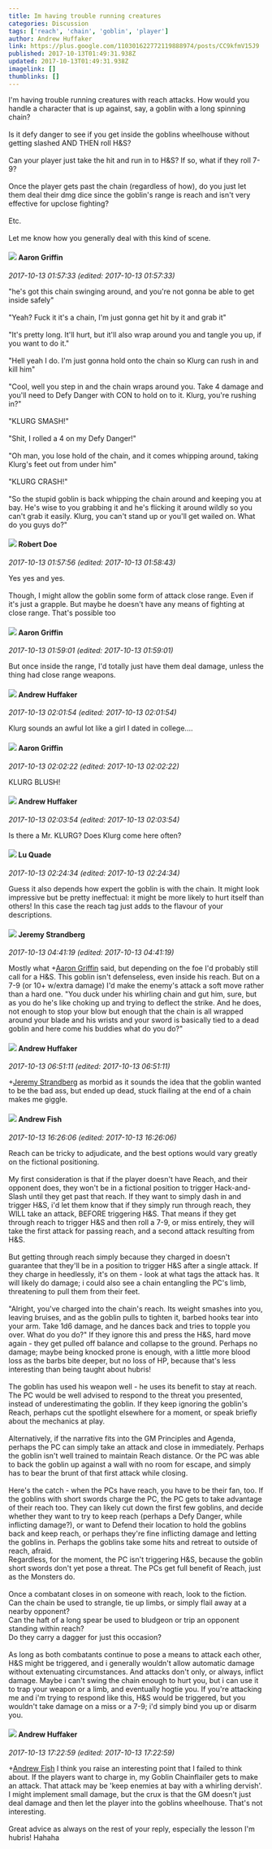 ```yaml
---
title: Im having trouble running creatures
categories: Discussion
tags: ['reach', 'chain', 'goblin', 'player']
author: Andrew Huffaker
link: https://plus.google.com/110301622772119888974/posts/CC9kfmV15J9
published: 2017-10-13T01:49:31.938Z
updated: 2017-10-13T01:49:31.938Z
imagelink: []
thumblinks: []
---
```


I&#39;m having trouble running creatures with reach attacks. How would you handle a character that is up against, say, a goblin with a long spinning chain?<br /><br />Is it defy danger to see if you get inside the goblins wheelhouse without getting slashed AND THEN roll H&amp;S?<br /><br />Can your player just take the hit and run in to H&amp;S? If so, what if they roll 7-9?<br /><br />Once the player gets past the chain (regardless of how), do you just let them deal their dmg dice since the goblin&#39;s range is reach and isn&#39;t very effective for upclose fighting?<br /><br />Etc.<br /><br />Let me know how you generally deal with this kind of scene. 
<div id='comment z12tc3x5soiec3xe222yjhfo3pvvehdgr04'>
  <h4><img src='{{site.baseurl}}//images/avatars/103667855585775066713_photo.jpg'> Aaron Griffin</h4>
      <p><cite>2017-10-13 01:57:33 (edited: 2017-10-13 01:57:33)</cite></p>
        <p>&quot;he&#39;s got this chain swinging around, and you&#39;re not gonna be able to get inside safely&quot;<br /><br />&quot;Yeah? Fuck it it&#39;s a chain, I&#39;m just gonna get hit by it and grab it&quot;<br /><br />&quot;It&#39;s pretty long. It&#39;ll hurt, but it&#39;ll also wrap around you and tangle you up, if you want to do it.&quot;<br /><br />&quot;Hell yeah I do. I&#39;m just gonna hold onto the chain so Klurg can rush in and kill him&quot;<br /><br />&quot;Cool, well you step in and the chain wraps around you. Take 4 damage and you&#39;ll need to Defy Danger with CON to hold on to it. Klurg, you&#39;re rushing in?&quot;<br /><br />&quot;KLURG SMASH!&quot;<br /><br />&quot;Shit, I rolled a 4 on my Defy Danger!&quot;<br /><br />&quot;Oh man, you lose hold of the chain, and it comes whipping around, taking Klurg&#39;s feet out from under him&quot;<br /><br />&quot;KLURG CRASH!&quot;<br /><br />&quot;So the stupid goblin is back whipping the chain around and keeping you at bay. He&#39;s wise to you grabbing it and he&#39;s flicking it around wildly so you can&#39;t grab it easily. Klurg, you can&#39;t stand up or you&#39;ll get wailed on. What do you guys do?&quot;</p>
</div>
        

<div id='comment z12tc3x5soiec3xe222yjhfo3pvvehdgr04'>
  <h4><img src='{{site.baseurl}}//images/avatars/105487846931822189120_photo.jpg'> Robert Doe</h4>
      <p><cite>2017-10-13 01:57:56 (edited: 2017-10-13 01:58:43)</cite></p>
        <p>Yes yes and yes.<br /><br />Though, I might allow the goblin some form of attack close range. Even if it&#39;s just a grapple. But maybe he doesn&#39;t have any means of fighting at close range. That&#39;s possible too</p>
</div>
        

<div id='comment z12tc3x5soiec3xe222yjhfo3pvvehdgr04'>
  <h4><img src='{{site.baseurl}}//images/avatars/103667855585775066713_photo.jpg'> Aaron Griffin</h4>
      <p><cite>2017-10-13 01:59:01 (edited: 2017-10-13 01:59:01)</cite></p>
        <p>But once inside the range, I&#39;d totally just have them deal damage, unless the thing had close range weapons.</p>
</div>
        

<div id='comment z12tc3x5soiec3xe222yjhfo3pvvehdgr04'>
  <h4><img src='{{site.baseurl}}//images/avatars/110301622772119888974_photo.jpg'> Andrew Huffaker</h4>
      <p><cite>2017-10-13 02:01:54 (edited: 2017-10-13 02:01:54)</cite></p>
        <p>Klurg sounds an awful lot like a girl I dated in college....</p>
</div>
        

<div id='comment z12tc3x5soiec3xe222yjhfo3pvvehdgr04'>
  <h4><img src='{{site.baseurl}}//images/avatars/103667855585775066713_photo.jpg'> Aaron Griffin</h4>
      <p><cite>2017-10-13 02:02:22 (edited: 2017-10-13 02:02:22)</cite></p>
        <p>KLURG BLUSH!</p>
</div>
        

<div id='comment z12tc3x5soiec3xe222yjhfo3pvvehdgr04'>
  <h4><img src='{{site.baseurl}}//images/avatars/110301622772119888974_photo.jpg'> Andrew Huffaker</h4>
      <p><cite>2017-10-13 02:03:54 (edited: 2017-10-13 02:03:54)</cite></p>
        <p>Is there a Mr. KLURG? Does Klurg come here often?</p>
</div>
        

<div id='comment z12tc3x5soiec3xe222yjhfo3pvvehdgr04'>
  <h4><img src='{{site.baseurl}}//images/avatars/100509283038661879827_photo.jpg'> Lu Quade</h4>
      <p><cite>2017-10-13 02:24:34 (edited: 2017-10-13 02:24:34)</cite></p>
        <p>Guess it also depends how expert the goblin is with the chain. It might look impressive but be pretty ineffectual: it might be more likely to hurt itself than others! In this case the reach tag just adds to the flavour of your descriptions.</p>
</div>
        

<div id='comment z12tc3x5soiec3xe222yjhfo3pvvehdgr04'>
  <h4><img src='{{site.baseurl}}//images/avatars/102595580176380683252_photo.jpg'> Jeremy Strandberg</h4>
      <p><cite>2017-10-13 04:41:19 (edited: 2017-10-13 04:41:19)</cite></p>
        <p>Mostly what <span class="proflinkWrapper"><span class="proflinkPrefix">+</span><a class="proflink" href="https://plus.google.com/103667855585775066713" oid="103667855585775066713">Aaron Griffin</a></span> said, but depending on the foe I&#39;d probably still call for a H&amp;S. This goblin isn&#39;t defenseless, even inside his reach. But on a 7-9 (or 10+ w/extra damage) I&#39;d make the enemy&#39;s attack a soft move rather than a hard one. &quot;You duck under his whirling chain and gut him, sure, but as you do he&#39;s like choking up and trying to deflect the strike. And he does, not enough to stop your blow but enough that the chain is all wrapped around your blade and his wrists and your sword is basically tied to a dead goblin and here come his buddies what do you do?&quot;</p>
</div>
        

<div id='comment z12tc3x5soiec3xe222yjhfo3pvvehdgr04'>
  <h4><img src='{{site.baseurl}}//images/avatars/110301622772119888974_photo.jpg'> Andrew Huffaker</h4>
      <p><cite>2017-10-13 06:51:11 (edited: 2017-10-13 06:51:11)</cite></p>
        <p><span class="proflinkWrapper"><span class="proflinkPrefix">+</span><a class="proflink" href="https://plus.google.com/102595580176380683252" oid="102595580176380683252">Jeremy Strandberg</a></span> as morbid as it sounds the idea that the goblin wanted to be the bad ass, but ended up dead, stuck flailing at the end of a chain makes me giggle.</p>
</div>
        

<div id='comment z12tc3x5soiec3xe222yjhfo3pvvehdgr04'>
  <h4><img src='{{site.baseurl}}//images/avatars/109840962456887986459_photo.jpg'> Andrew Fish</h4>
      <p><cite>2017-10-13 16:26:06 (edited: 2017-10-13 16:26:06)</cite></p>
        <p>Reach can be tricky to adjudicate, and the best options would vary greatly on the fictional positioning.<br /><br />My first consideration is that if the player doesn&#39;t have Reach, and their opponent does, they won&#39;t be in a fictional position to trigger Hack-and-Slash until they get past that reach.  If they want to simply dash in and trigger H&amp;S, i&#39;d let them know that if they simply run through reach, they WILL take an attack, BEFORE triggering H&amp;S.  That means if they get through reach to trigger H&amp;S and then roll a 7-9, or miss entirely, they will take the first attack for passing reach, and a second attack resulting from H&amp;S.<br /><br />But getting through reach simply because they charged in doesn&#39;t guarantee that they&#39;ll be in a position to trigger H&amp;S after a single attack.  If they charge in heedlessly, it&#39;s on them - look at what tags the attack has.  It will likely do damage; i could also see a chain entangling the PC&#39;s limb, threatening to pull them from their feet.  <br /><br />&quot;Alright, you&#39;ve charged into the chain&#39;s reach.  Its weight smashes into you, leaving bruises, and as the goblin pulls to tighten it, barbed hooks tear into your arm.  Take 1d6 damage, and he dances back and tries to topple you over.  What do you do?&quot;  If they ignore this and press the H&amp;S, hard move again - they get pulled off balance and collapse to the ground.  Perhaps no damage; maybe being knocked prone is enough, with a little more blood loss as the barbs bite deeper, but no loss of HP, because that&#39;s less interesting than being taught about hubris!<br /><br />The goblin has used his weapon well - he uses its benefit to stay at reach.  The PC would be well advised to respond to the threat you presented, instead of underestimating the goblin.  If they keep ignoring the goblin&#39;s Reach, perhaps cut the spotlight elsewhere for a moment, or speak briefly about the mechanics at play.<br /><br />Alternatively, if the narrative fits into the GM Principles and Agenda, perhaps the PC can simply take an attack and close in immediately.  Perhaps the goblin isn&#39;t well trained to maintain Reach distance.  Or the PC was able to back the goblin up against a wall with no room for escape, and simply has to bear the brunt of that first attack while closing.<br /><br />Here&#39;s the catch - when the PCs have reach, you have to be their fan, too.  If the goblins with short swords charge the PC,  the PC gets to take advantage of their reach too.  They can likely cut down the first few goblins, and decide whether they want to try to keep reach (perhaps a Defy Danger, while inflicting damage?), or want to Defend their location to hold the goblins back and keep reach, or perhaps they&#39;re fine inflicting damage and letting the goblins in.  Perhaps the goblins take some hits and retreat to outside of reach, afraid. <br /> Regardless, for the moment, the PC isn&#39;t triggering H&amp;S, because the goblin short swords don&#39;t yet pose a threat.  The PCs get full benefit of Reach, just as the Monsters do.<br /><br />Once a combatant closes in on someone with reach, look to the fiction.  <br />Can the chain be used to strangle, tie up limbs, or simply flail away at a nearby opponent?  <br />Can the haft of a long spear be used to bludgeon or trip an opponent standing within reach?<br />Do they carry a dagger for just this occasion?  <br /><br />As long as both combatants continue to pose a means to attack each other, H&amp;S might be triggered, and i generally wouldn&#39;t allow automatic damage without extenuating circumstances.  And attacks don&#39;t only, or always, inflict damage.  Maybe i can&#39;t swing the chain enough to hurt you, but i can use it to trap your weapon or a limb, and eventually hogtie you.  If you&#39;re attacking me and i&#39;m trying to respond like this, H&amp;S would be triggered, but you wouldn&#39;t take damage on a miss or a 7-9; i&#39;d simply bind you up or disarm you.</p>
</div>
        

<div id='comment z12tc3x5soiec3xe222yjhfo3pvvehdgr04'>
  <h4><img src='{{site.baseurl}}//images/avatars/110301622772119888974_photo.jpg'> Andrew Huffaker</h4>
      <p><cite>2017-10-13 17:22:59 (edited: 2017-10-13 17:22:59)</cite></p>
        <p><span class="proflinkWrapper"><span class="proflinkPrefix">+</span><a class="proflink" href="https://plus.google.com/109840962456887986459" oid="109840962456887986459">Andrew Fish</a></span> I think you raise an interesting point that I failed to think about. If the players want to charge in, my Goblin Chainflailer gets to make an attack. That attack may be &#39;keep enemies at bay with a whirling dervish&#39;. I might implement small damage, but the crux is that the GM doesn&#39;t just deal damage and then let the player into the goblins wheelhouse. That&#39;s not interesting.<br /><br />Great advice as always on the rest of your reply, especially the lesson I&#39;m hubris! Hahaha</p>
</div>
        